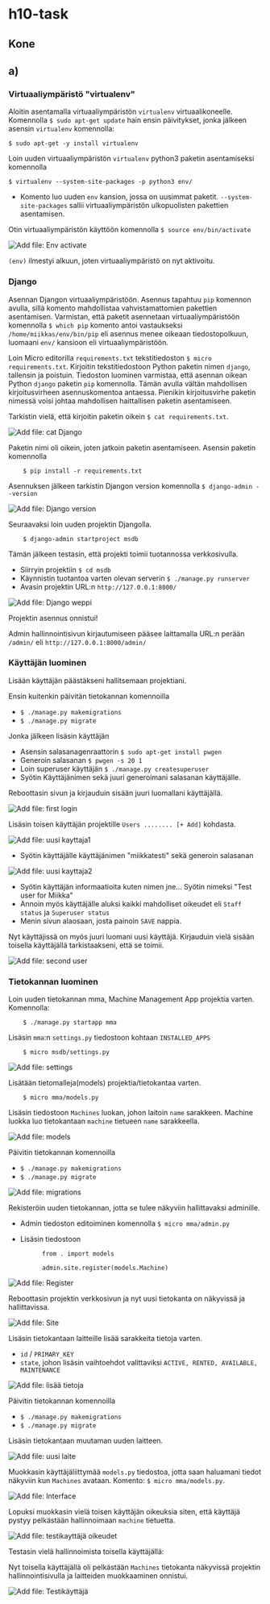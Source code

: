 # h10-task


## Kone 

## a)

### Virtuaaliympäristö "virtualenv"

Aloitin asentamalla virtuaaliympäristön ``virtualenv`` virtuaalikoneelle. Komennolla ``$ sudo apt-get update`` hain ensin päivitykset, jonka jälkeen asensin ``virtualenv`` komennolla:

    $ sudo apt-get -y install virtualenv
    
Loin uuden virtuaaliympäristön ``virtualenv`` python3 paketin asentamiseksi komennolla

    $ virtualenv --system-site-packages -p python3 env/

- Komento luo uuden ``env`` kansion, jossa on uusimmat paketit. ``--system-site-packages`` sallii virtuaaliympäristön ulkopuolisten pakettien asentamisen. 
  
Otin virtuaaliympäristön käyttöön komennolla ``$ source env/bin/activate``

![Add file: Env activate](env-activate.PNG)

``(env)`` ilmestyi alkuun, joten virtuaaliympäristö on nyt aktivoitu.

### Django

Asennan Djangon virtuaaliympäristöön. Asennus tapahtuu ``pip`` komennon avulla, sillä komento mahdollistaa vahvistamattomien pakettien asentamisen. Varmistan, että paketit asennetaan virtuaaliympäristöön komennolla ``$ which pip`` komento antoi vastaukseksi ``/home/miikkas/env/bin/pip`` eli asennus menee oikeaan tiedostopolkuun, luomaani ``env/`` kansioon eli virtuaaliympäristöön.

Loin Micro editorilla ``requirements.txt`` tekstitiedoston ``$ micro requirements.txt``. Kirjoitin tekstitiedostoon Python paketin nimen ``django``, tallensin ja poistuin. Tiedoston luominen varmistaa, että asennan oikean Python ``django`` paketin ``pip`` komennolla. Tämän avulla vältän mahdollisen kirjoitusvirheen asennuskomentoa antaessa. Pienikin kirjoitusvirhe paketin nimessä voisi johtaa mahdollisen haittallisen paketin asentamiseen.

Tarkistin vielä, että kirjoitin paketin oikein ``$ cat requirements.txt``. 

![Add file: cat Django](micro-django.PNG)

Paketin nimi oli oikein, joten jatkoin paketin asentamiseen. Asensin paketin komennolla 

        $ pip install -r requirements.txt
        
Asennuksen jälkeen tarkistin Djangon version komennolla ``$ django-admin --version`` 

![Add file: Django version](django-version.PNG)

Seuraavaksi loin uuden projektin Djangolla.

        $ django-admin startproject msdb

Tämän jälkeen testasin, että projekti toimii tuotannossa verkkosivulla. 
- Siirryin projektiin ``$ cd msdb``
- Käynnistin tuotantoa varten olevan serverin ``$ ./manage.py runserver``
- Avasin projektin URL:n ``http://127.0.0.1:8000/``
    
![Add file: Django weppi](django-runserver.PNG)

Projektin asennus onnistui!

Admin hallinnointisivun kirjautumiseen pääsee laittamalla URL:n perään ``/admin/`` eli ``http://127.0.0.1:8000/admin/``

### Käyttäjän luominen

Lisään käyttäjän päästäkseni hallitsemaan projektiani.

Ensin kuitenkin päivitän tietokannan komennoilla
- ``$ ./manage.py makemigrations``
- ``$ ./manage.py migrate``

Jonka jälkeen lisäsin käyttäjän
- Asensin salasanagenraattorin ``$ sudo apt-get install pwgen``
- Generoin salasanan ``$ pwgen -s 20 1`` 
- Loin superuser käyttäjän ``$ ./manage.py createsuperuser``
- Syötin Käyttäjänimen sekä juuri generoimani salasanan käyttäjälle.

Reboottasin sivun ja kirjauduin sisään juuri luomallani käyttäjällä.

![Add file: first login](first-login.PNG)

Lisäsin toisen käyttäjän projektille ``Users ........ [+ Add]`` kohdasta. 

![Add file: uusi kayttaja1](uusi-kayttaja1.PNG)

- Syötin käyttäjälle käyttäjänimen "miikkatesti" sekä generoin salasanan

![Add file: uusi kayttaja2](uusi-kayttaja2.PNG)

- Syötin käyttäjän informaatioita kuten nimen jne... Syötin nimeksi "Test user for Miikka"
- Annoin myös käyttäjälle aluksi kaikki mahdolliset oikeudet eli ``Staff status`` ja ``Superuser status``
- Menin sivun alaosaan, josta painoin ``SAVE`` nappia.

Nyt käyttäjissä on myös juuri luomani uusi käyttäjä. Kirjauduin vielä sisään toisella käyttäjällä tarkistaakseni, että se toimii.

 ![Add file: second user](second-user.PNG)
 
 ### Tietokannan luominen
 
 Loin uuden tietokannan mma, Machine Management App projektia varten. Komennolla:
 
        $ ./manage.py startapp mma
 
 Lisäsin ``mma``:n ``settings.py`` tiedostoon kohtaan ``INSTALLED_APPS`` 
 
        $ micro msdb/settings.py
        
 ![Add file: settings](micro-settings.PNG)
 
 Lisätään tietomalleja(models) projektia/tietokantaa varten. 
 
        $ micro mma/models.py
        
 Lisäsin tiedostoon ``Machines`` luokan, johon laitoin ``name`` sarakkeen.
 Machine luokka luo tietokantaan ``machine`` tietueen ``name`` sarakkeella.
  
 ![Add file: models](models.PNG)
 
 Päivitin tietokannan komennoilla
 - ``$ ./manage.py makemigrations``
 - ``$ ./manage.py migrate``
 
 ![Add file: migrations](migrations.PNG)
 
Rekisteröin uuden tietokannan, jotta se tulee näkyviin hallittavaksi adminille.
- Admin tiedoston editoiminen komennolla ``$ micro mma/admin.py``
- Lisäsin tiedostoon
    
            from . import models
            
            admin.site.register(models.Machine)
            
![Add file: Register](register-admin.PNG)

Reboottasin projektin verkkosivun ja nyt uusi tietokanta on näkyvissä ja hallittavissa.

![Add file: Site](site-machines.PNG)

Lisäsin tietokantaan laitteille lisää sarakkeita tietoja varten.
- ``id`` / ``PRIMARY_KEY``
- ``state``, johon lisäsin vaihtoehdot valittaviksi ``ACTIVE, RENTED, AVAILABLE, MAINTENANCE``

![Add file: lisää tietoja](lisaa-tietoja.PNG)

 Päivitin tietokannan komennoilla
 - ``$ ./manage.py makemigrations``
 - ``$ ./manage.py migrate``
    
Lisäsin tietokantaan muutaman uuden laitteen. 

![Add file: uusi laite](uusi-machine.PNG)

Muokkasin käyttäjäliittymää ``models.py`` tiedostoa, jotta saan haluamani tiedot näkyviin kun ``Machines`` avataan. Komento: ``$ micro mma/models.py``.

![Add file: Interface](interface.PNG)

Lopuksi muokkasin vielä toisen käyttäjän oikeuksia siten, että käyttäjä pystyy pelkästään hallinnoimaan ``machine`` tietuetta. 

![Add file: testikayttäjä oikeudet](testikayttaja-oikeudet.PNG)

Testasin vielä hallinnoimista toisella käyttäjällä:

Nyt toisella käyttäjällä oli pelkästään ``Machines`` tietokanta näkyvissä projektin hallinnointisivulla ja laitteiden muokkaaminen onnistui.

![Add file: Testikäyttäjä](testikayttaja-oikeudet-testaus.PNG)


